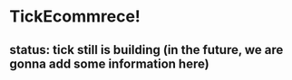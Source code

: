# TickEcommrece!
## status: tick still is building (in the future, we are gonna add some information here) 